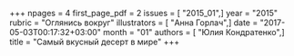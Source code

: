 +++
npages = 4
first_page_pdf = 2
issues = [ "2015_01",]
year = "2015"
rubric = "Оглянись вокруг"
illustrators = [ "Анна Горлач",]
date = "2017-05-03T00:17:32+03:00"
month = "01"
authors = [ "Юлия Кондратенко",]
title = "Самый вкусный десерт в мире"
+++
